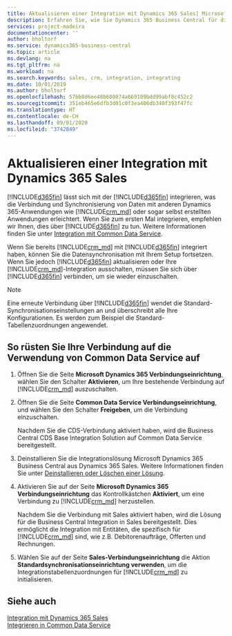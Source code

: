 ```yaml
---
title: Aktualisieren einer Integration mit Dynamics 365 Sales| Microsoft Docs
description: Erfahren Sie, wie Sie Dynamics 365 Business Central für die Integration mit Dynamics 365 Sales vorbereiten.
services: project-madeira
documentationcenter: ''
author: bholtorf
ms.service: dynamics365-business-central
ms.topic: article
ms.devlang: na
ms.tgt_pltfrm: na
ms.workload: na
ms.search.keywords: sales, crm, integration, integrating
ms.date: 10/01/2019
ms.author: bholtorf
ms.openlocfilehash: 57bb8d6ee48b608074a669109bdd99abf8c452c2
ms.sourcegitcommit: 351eb465e6dfb3d01c0f3ea406db340f393f47fc
ms.translationtype: HT
ms.contentlocale: de-CH
ms.lasthandoff: 09/01/2020
ms.locfileid: "3742849"
---
```

# <a name="upgrading-an-integration-with-dynamics-365-sales"></a>Aktualisieren einer Integration mit Dynamics 365 Sales
[!INCLUDE[d365fin](includes/d365fin_md.md)] lässt sich mit der [!INCLUDE[d365fin](includes/cds_long_md.md)] integrieren, was die Verbindung und Synchronisierung von Daten mit anderen Dynamics 365-Anwendungen wie [!INCLUDE[crm_md](includes/crm_md.md)] oder sogar selbst erstellten Anwendungen erleichtert. Wenn Sie zum ersten Mal integrieren, empfehlen wir Ihnen, dies über [!INCLUDE[d365fin](includes/cds_long_md.md)] zu tun. Weitere Informationen finden Sie unter [Integration mit Common Data Service](admin-common-data-service.md).

Wenn Sie bereits [!INCLUDE[crm_md](includes/crm_md.md)] mit [!INCLUDE[d365fin](includes/d365fin_md.md)] integriert haben, können Sie die Datensynchronisation mit Ihrem Setup fortsetzen. Wenn Sie jedoch [!INCLUDE[d365fin](includes/d365fin_md.md)] aktualisieren oder Ihre [!INCLUDE[crm_md](includes/crm_md.md)]-Integration ausschalten, müssen Sie sich über [!INCLUDE[d365fin](includes/cds_long_md.md)] verbinden, um sie wieder einzuschalten. 

> [!NOTE]
> Eine erneute Verbindung über [!INCLUDE[d365fin](includes/cds_long_md.md)] wendet die Standard-Synchronisationseinstellungen an und überschreibt alle Ihre Konfigurationen. Es werden zum Beispiel die Standard-Tabellenzuordnungen angewendet.

## <a name="to-upgrade-your-connection-to-use-common-data-service"></a>So rüsten Sie Ihre Verbindung auf die Verwendung von Common Data Service auf
1. Öffnen Sie die Seite **Microsoft Dynamics 365 Verbindungseinrichtung**, wählen Sie den Schalter **Aktivieren**, um Ihre bestehende Verbindung auf [!INCLUDE[crm_md](includes/crm_md.md)] auszuschalten.
2. Öffnen Sie die Seite **Common Data Service Verbindungseinrichtung**, und wählen Sie den Schalter **Freigeben**, um die Verbindung einzuschalten.
  
   Nachdem Sie die CDS-Verbindung aktiviert haben, wird die Business Central CDS Base Integration Solution auf Common Data Service bereitgestellt.
3. Deinstallieren Sie die Integrationslösung Microsoft Dynamics 365 Business Central aus Dynamics 365 Sales. Weitere Informationen finden Sie unter [Deinstallieren oder Löschen einer Lösung](/powerapps/developer/common-data-service/uninstall-delete-solution). 

4. Aktivieren Sie auf der Seite **Microsoft Dynamics 365 Verbindungseinrichtung** das Kontrollkästchen **Aktiviert**, um eine Verbindung zu [!INCLUDE[crm_md](includes/crm_md.md)] herzustellen.
  
   Nachdem Sie die Verbindung mit Sales aktiviert haben, wird die Lösung für die Business Central Integration in Sales bereitgestellt. Dies ermöglicht die Integration mit Entitäten, die spezifisch für [!INCLUDE[crm_md](includes/crm_md.md)] sind, wie z.B. Debitorenaufträge, Offerten und Rechnungen.
5. Wählen Sie auf der Seite **Sales-Verbindungseinrichtung** die Aktion **Standardsynchronisationseinrichtung verwenden**, um die Integrationstabellenzuordnungen für [!INCLUDE[crm_md](includes/crm_md.md)] zu initialisieren.

## <a name="see-also"></a>Siehe auch
[Integration mit Dynamics 365 Sales](admin-prepare-dynamics-365-for-sales-for-integration.md)  
[Integrieren in Common Data Service](admin-common-data-service.md)
